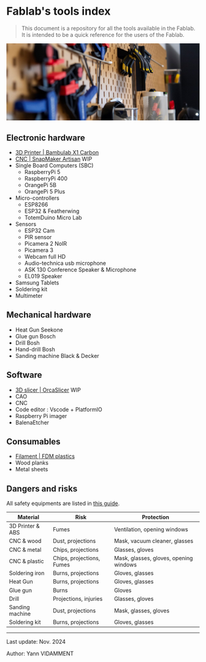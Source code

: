 # Fablab's tools index

> This document is a repository for all the tools available in the Fablab. It is intended to be a quick reference for the users of the Fablab.

![Tools](assets/readme-1.png)

## Electronic hardware

- [3D Printer | Bambulab X1 Carbon](hardware/bambulab.md)
- [CNC | SnapMaker Artisan](hardware/snapmaker.md) WIP
- Single Board Computers (SBC)
  - RaspberryPi 5
  - RaspberryPi 400
  - OrangePi 5B
  - OrangePi 5 Plus
- Micro-controllers
  - ESP8266
  - ESP32 & Featherwing
  - TotemDuino Micro Lab
- Sensors
  - ESP32 Cam
  - PIR sensor
  - Picamera 2 NoIR
  - Picamera 3
  - Webcam full HD
  - Audio-technica usb microphone
  - ASK 130 Conference Speaker & Microphone
  - EL019 Speaker
- Samsung Tablets
- Soldering kit
- Multimeter

## Mechanical hardware

- Heat Gun Seekone
- Glue gun Bosch
- Drill Bosh
- Hand-drill Bosh
- Sanding machine Black & Decker

## Software

- [3D slicer | OrcaSlicer](software/orcaslicer.md) WIP
- CAO
- CNC
- Code editor : Vscode + PlatformIO
- Raspberry Pi imager
- BalenaEtcher

## Consumables

- [Filament | FDM plastics](consumables/filament.md)
- Wood planks
- Metal sheets

## Dangers and risks

All safety equipments are listed in [this guide](safety/equipements.md).

| Material         | Risk                      | Protection                             |
| ---------------- | ------------------------- | -------------------------------------- |
| 3D Printer & ABS | Fumes                     | Ventilation, opening windows           |
| CNC & wood       | Dust, projections         | Mask, vacuum cleaner, glasses          |
| CNC & metal      | Chips, projections        | Glasses, gloves                        |
| CNC & plastic    | Chips, projections, Fumes | Mask, glasses, gloves, opening windows |
| Soldering iron   | Burns, projections        | Gloves, glasses                        |
| Heat Gun         | Burns, projections        | Gloves, glasses                        |
| Glue gun         | Burns                     | Gloves                                 |
| Drill            | Projections, injuries     | Glasses, gloves                        |
| Sanding machine  | Dust, projections         | Mask, glasses, gloves                  |
| Soldering kit    | Burns, projections        | Gloves, glasses                        |

---

Last update: Nov. 2024

Author: Yann VIDAMMENT
